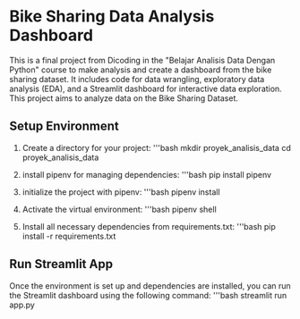 # Bike Sharing Data Analysis Dashboard

This is a final project from Dicoding in the "Belajar Analisis Data Dengan Python" course to make analysis and create a dashboard from the bike sharing dataset. It includes code for data wrangling, exploratory data analysis (EDA), and a Streamlit dashboard for interactive data exploration. This project aims to analyze data on the Bike Sharing Dataset.

## Setup Environment
1. Create a directory for your project:
    '''bash
   mkdir proyek_analisis_data
   cd proyek_analisis_data

2. install pipenv for managing dependencies:
   '''bash
   pip install pipenv
   
3. initialize the project with pipenv:
   '''bash
   pipenv install
   
4. Activate the virtual environment:
   '''bash
   pipenv shell
   
6. Install all necessary dependencies from requirements.txt:
   '''bash
   pip install -r requirements.txt

## Run Streamlit App
Once the environment is set up and dependencies are installed, you can run the Streamlit dashboard using the following command:
'''bash
streamlit run app.py
